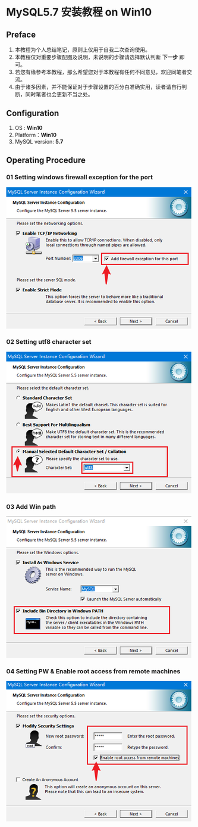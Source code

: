 

# MySQL5.7 安装教程 on Win10

## Preface

1. 本教程为个人总结笔记，原则上仅用于自我二次查询使用。
2. 本教程仅对重要步骤配图及说明，未说明的步骤请选择默认判断 **下一步** 即可。
3. 若您有缘参考本教程，那么希望您对于本教程有任何不同意见，欢迎同笔者交流。
4. 由于诸多因素，并不能保证对于步骤设置的百分白准确实用，读者请自行判断，同时笔者也会更新不当之处。



## Configuration

1. OS :  **Win10**
2. Platform：**Win10**
3. MySQL version:  **5.7**



## Operating Procedure

### 01 Setting windows firewall exception for the port

![01 Setting windows firewall exception for the port](_resource/Win10%20MySQL5.7%20%E5%AE%89%E8%A3%85%E6%95%99%E7%A8%8B/01%20Setting%20windows%20firewall%20exception%20for%20the%20port.png)

### 02 Setting utf8 character set
![02 Setting utf8 character set](_resource/Win10%20MySQL5.7%20%E5%AE%89%E8%A3%85%E6%95%99%E7%A8%8B/02%20Setting%20utf8%20character%20set.png)

### 03 Add Win path
![03 Add Win path](_resource/Win10%20MySQL5.7%20%E5%AE%89%E8%A3%85%E6%95%99%E7%A8%8B/03%20Add%20Win%20path.png)

### 04 Setting PW & Enable root access from remote machines
![04 Setting PW & Enable root access from remote machines](_resource/Win10%20MySQL5.7%20%E5%AE%89%E8%A3%85%E6%95%99%E7%A8%8B/04%20Setting%20PW%20&%20Enable%20root%20access%20from%20remote%20machines.png)

